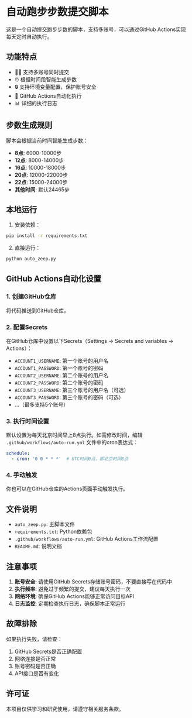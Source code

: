# 自动跑步步数提交脚本

这是一个自动提交跑步步数的脚本，支持多账号，可以通过GitHub Actions实现每天定时自动执行。

## 功能特点

- 🏃‍♂️ 支持多账号同时提交
- ⏰ 根据时间段智能生成步数
- 🔒 支持环境变量配置，保护账号安全
- 🤖 GitHub Actions自动化执行
- 📊 详细的执行日志

## 步数生成规则

脚本会根据当前时间智能生成步数：

- **8点**: 6000-10000步
- **12点**: 8000-14000步  
- **16点**: 10000-18000步
- **20点**: 12000-22000步
- **22点**: 15000-24000步
- **其他时间**: 默认24465步

## 本地运行

1. 安装依赖：
```bash
pip install -r requirements.txt
```

2. 直接运行：
```bash
python auto_zeep.py
```

## GitHub Actions自动化设置

### 1. 创建GitHub仓库

将代码推送到GitHub仓库。

### 2. 配置Secrets

在GitHub仓库中设置以下Secrets（Settings → Secrets and variables → Actions）：

- `ACCOUNT1_USERNAME`: 第一个账号的用户名
- `ACCOUNT1_PASSWORD`: 第一个账号的密码
- `ACCOUNT2_USERNAME`: 第二个账号的用户名  
- `ACCOUNT2_PASSWORD`: 第二个账号的密码
- `ACCOUNT3_USERNAME`: 第三个账号的用户名（可选）
- `ACCOUNT3_PASSWORD`: 第三个账号的密码（可选）
- ...（最多支持5个账号）

### 3. 执行时间设置

默认设置为每天北京时间早上8点执行。如需修改时间，编辑 `.github/workflows/auto-run.yml` 文件中的cron表达式：

```yaml
schedule:
  - cron: '0 0 * * *'  # UTC时间0点，即北京时间8点
```

### 4. 手动触发

你也可以在GitHub仓库的Actions页面手动触发执行。

## 文件说明

- `auto_zeep.py`: 主脚本文件
- `requirements.txt`: Python依赖包
- `.github/workflows/auto-run.yml`: GitHub Actions工作流配置
- `README.md`: 说明文档

## 注意事项

1. **账号安全**: 请使用GitHub Secrets存储账号密码，不要直接写在代码中
2. **执行频率**: 避免过于频繁的提交，建议每天执行一次
3. **网络环境**: 确保GitHub Actions能够正常访问目标API
4. **日志监控**: 定期检查执行日志，确保脚本正常运行

## 故障排除

如果执行失败，请检查：

1. GitHub Secrets是否正确配置
2. 网络连接是否正常
3. 账号密码是否正确
4. API接口是否有变化

## 许可证

本项目仅供学习和研究使用，请遵守相关服务条款。
